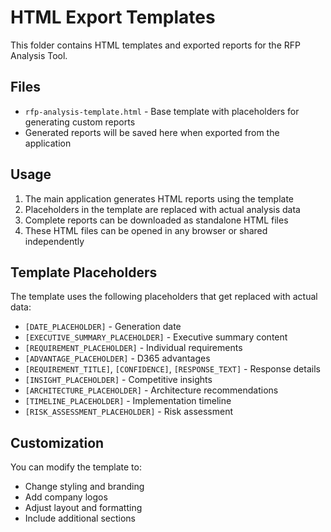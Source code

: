 # HTML Export Templates

This folder contains HTML templates and exported reports for the RFP Analysis Tool.

## Files

- `rfp-analysis-template.html` - Base template with placeholders for generating custom reports
- Generated reports will be saved here when exported from the application

## Usage

1. The main application generates HTML reports using the template
2. Placeholders in the template are replaced with actual analysis data
3. Complete reports can be downloaded as standalone HTML files
4. These HTML files can be opened in any browser or shared independently

## Template Placeholders

The template uses the following placeholders that get replaced with actual data:

- `[DATE_PLACEHOLDER]` - Generation date
- `[EXECUTIVE_SUMMARY_PLACEHOLDER]` - Executive summary content
- `[REQUIREMENT_PLACEHOLDER]` - Individual requirements
- `[ADVANTAGE_PLACEHOLDER]` - D365 advantages
- `[REQUIREMENT_TITLE]`, `[CONFIDENCE]`, `[RESPONSE_TEXT]` - Response details
- `[INSIGHT_PLACEHOLDER]` - Competitive insights
- `[ARCHITECTURE_PLACEHOLDER]` - Architecture recommendations
- `[TIMELINE_PLACEHOLDER]` - Implementation timeline
- `[RISK_ASSESSMENT_PLACEHOLDER]` - Risk assessment

## Customization

You can modify the template to:
- Change styling and branding
- Add company logos
- Adjust layout and formatting
- Include additional sections
